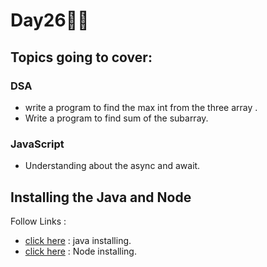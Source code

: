 # Day26🧑‍💻
## Topics going to cover: 
### DSA
- write a program to find the max int from the three array .
- Write a program to find sum of the subarray.

### JavaScript
- Understanding about the async and await.

## Installing the Java and Node 
Follow Links : 
- [click here](https://www.java.com/en/download/help/download_options.html) : java installing.
- [click here](https://nodejs.org/en/download) : Node installing.
